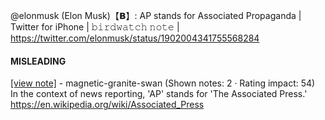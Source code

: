@elonmusk (Elon Musk)【𝗕】: AP stands for Associated Propaganda | Twitter for iPhone | 𝚋𝚒𝚛𝚍𝚠𝚊𝚝𝚌𝚑 𝚗𝚘𝚝𝚎 | https://twitter.com/elonmusk/status/1902004341755568284

#### MISLEADING

[[view note]](https://x.com/i/birdwatch/n/1902051697242857887) - magnetic-granite-swan (Shown notes: 2 · Rating impact: 54)\
In the context of news reporting, 'AP' stands for 'The Associated Press.'
https://en.wikipedia.org/wiki/Associated_Press
